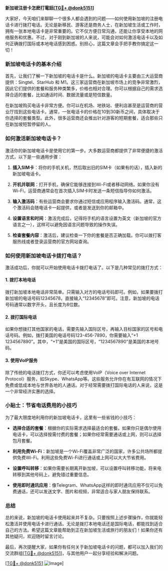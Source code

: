 **新加坡注册卡怎麽打電話[[TG💪+ @donk5151](https://t.me/s/donk5151)]**

大家好，今天咱们来聊聊一个很多人都会遇到的问题——如何使用新加坡的注册电话卡进行拨打电话。无论是新移民、游客还是商务人士，在新加坡生活或工作时，拥有一张本地电话卡是非常重要的。它不仅方便日常沟通，还能让你享受本地的网络服务和优惠。不过，对于刚到新加坡的人来说，可能会对如何激活电话卡以及如何正确拨打国际或本地电话感到困惑。别担心，这篇文章会手把手教你搞定这一切！

### 新加坡电话卡的基本介绍

首先，让我们了解一下新加坡的电话卡是什么。新加坡的电话卡主要由三大运营商提供：Singtel、StarHub 和 M1。这三家运营商在新加坡市场上的竞争非常激烈，因此它们提供的套餐和服务种类繁多，价格也相对合理。你可以根据自己的需求选择合适的套餐，比如通话时间、数据流量或是短信数量。

在新加坡购买电话卡非常方便。你可以在机场、地铁站、便利店甚至是运营商的营业厅找到这些电话卡。通常，一张电话卡的价格在10到30新币之间，具体取决于你选择的套餐类型。此外，很多运营商还会推出针对游客的短期套餐，适合那些只在新加坡短暂停留的人。

### 如何激活新加坡电话卡？

激活你的新加坡电话卡是使用它的第一步。大多数运营商都提供了非常便捷的激活方式，以下是一些通用步骤：

1. **插入SIM卡**：将你的手机关机，然后取出旧的SIM卡（如果有的话），插入新的新加坡电话卡。
   
2. **开机并联网**：打开手机，确保它能够连接到Wi-Fi或者移动网络。如果你没有Wi-Fi，运营商通常会在首次插入SIM卡时发送一条短信指导你如何激活。

3. **输入激活码**：有些运营商会要求你通过短信或应用程序输入激活码。通常，这个激活码会随电话卡一起提供，或者是发送到你的邮箱中。

4. **设置语言和时间**：激活完成后，记得将手机的语言设置为英文（新加坡的官方语言之一），这样可以避免因语言问题导致的操作失误。

5. **检查套餐内容**：激活后，建议检查一下你的套餐是否正确加载。你可以拨打客服热线或者登录运营商的官方网站查询。

### 如何使用新加坡电话卡拨打电话？

激活成功后，你就可以开始使用电话卡拨打电话了。以下是几种常见的拨打方式：

#### 1. 拨打本地电话

拨打新加坡本地电话非常简单。只需输入对方的电话号码即可。例如，如果要拨打新加坡的电话号码12345678，直接输入“12345678”即可。注意，新加坡的电话号码通常以数字开头，且长度为8位数。

#### 2. 拨打国际电话

如果你想拨打其他国家的电话，需要先输入国际区号，再输入目标国家的区号和电话号码。例如，拨打美国的电话号码123-456-7890，你需要输入“+1 1234567890”。其中，“+1”是美国的国际区号，“1234567890”是美国的本地号码。

#### 3. 使用VoIP服务

除了传统的电话拨打方式，你还可以考虑使用VoIP（Voice over Internet Protocol）服务，如Skype、WhatsApp等。这些服务允许你在有互联网的情况下免费或低成本地与世界各地的人通话。对于经常需要拨打国际电话的人来说，这是一个非常经济实惠的选择。

### 小贴士：节省电话费用的小技巧

为了最大限度地利用你的新加坡电话卡，这里有一些省钱的小技巧：

- **选择合适的套餐**：根据你的实际需求选择最适合的套餐。如果你只是偶尔使用电话卡，可以选择按需付费的套餐；如果你经常需要通话或上网，则可以选择包月套餐。
  
- **利用免费Wi-Fi**：新加坡是一个Wi-Fi覆盖非常广泛的国家，许多公共场所都提供免费Wi-Fi。利用这些免费Wi-Fi进行通话或上网可以大大节省费用。

- **设置呼叫转移**：如果你需要长期离开新加坡，可以设置呼叫转移功能，将来电转移到其他号码上，避免错过重要信息。

- **使用即时通讯应用**：像Telegram、WhatsApp这样的即时通讯应用不仅可以免费通话，还可以发送文字、图片和视频，非常适合与家人朋友保持联系。

### 总结

总的来说，新加坡的电话卡使用起来并不复杂。只要按照上述步骤操作，你就能轻松激活并使用电话卡进行通话。无论是拨打本地电话还是国际电话，都能找到适合自己的方法。希望这篇文章能帮助到正在新加坡生活或旅行的朋友们！如果你还有其他疑问，欢迎随时留言讨论。

最后，再次提醒大家，如果你有任何关于新加坡电话卡的问题，都可以加入我们的交流群组[[TG💪+ @donk5151](https://t.me/s/donk5151)]，与其他用户一起分享经验和解决问题。

[[TG💪+ @donk5151](https://t.me/s/donk5151) ![Image](https://i.postimg.cc/rwNCRYN7/Snipaste-2025-04-30-17-27-05.png)]
